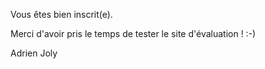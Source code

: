 Vous êtes bien inscrit(e).

Merci d'avoir pris le temps de tester le site d'évaluation ! :-)

Adrien Joly
